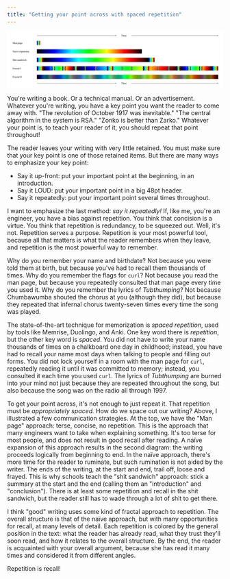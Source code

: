 ```yaml
---
title: "Getting your point across with spaced repetition"
---
```


![communication strategies](/assets/2017-03-23-repetition/repetition.svg)

You're writing a book. Or a technical manual. Or an advertisement. Whatever you're writing, you have a key point you want the reader to come away with. "The revolution of October 1917 was inevitable." "The central algorithm in the system is RSA." "Zonko is better than Zarko." Whatever your point is, to teach your reader of it, you should repeat that point throughout!

The reader leaves your writing with very little retained. You must make sure that your key point is one of those retained items. But there are many ways to emphasize your key point:

* Say it up-front: put your important point at the beginning, in an introduction.
* Say it LOUD: put your important point in a big 48pt header.
* Say it repeatedly: put your important point several times throughout.

I want to emphasize the last method: _say it repeatedly!_ If, like me, you're an engineer, you have a bias against repetition. You think that concision is a virtue. You think that repetition is redundancy, to be squeezed out. Well, it's not. Repetition serves a purpose. Repetition is your most powerful tool, because all that matters is what the reader remembers when they leave, and repetition is the most powerful way to remember.

Why do you remember your name and birthdate? Not because you were told them at birth, but because you've had to recall them thousands of times. Why do you remember the flags for `curl`? Not because you read the man page, but because you repeatedly consulted that man page every time you used it. Why do you remember the lyrics of _Tubthumping_? Not because Chumbawumba shouted the chorus at you (although they did), but because they repeated that infernal chorus twenty-seven times every time the song was played.

The state-of-the-art technique for memorization is _spaced repetition_, used by tools like Memrise, Duolingo, and Anki. One key word there is _repetition_, but the other key word is _spaced_. You did not have to write your name thousands of times on a chalkboard one day in childhood; instead, you have had to recall your name most days when talking to people and filling out forms. You did not lock yourself in a room with the man page for `curl`, repeatedly reading it until it was committed to memory; instead, you consulted it each time you used `curl`. The lyrics of _Tubthumping_ are burned into your mind not just because they are repeated throughout the song, but also because the song was on the radio all through 1997.

To get your point across, it's not enough to just repeat it. That repetition must be _appropriately spaced._ How do we space out our writing? Above, I illustrated a few communication strategies. At the top, we have the "Man page" approach: terse, concise, no repetition. This is the approach that many engineers want to take when explaining something. It's too terse for most people, and does not result in good recall after reading. A naïve expansion of this approach results in the second diagram: the writing proceeds logically from beginning to end. In the naïve approach, there's more time for the reader to ruminate, but such rumination is not aided by the writer. The ends of the writing, at the start and end, trail off, loose and frayed. This is why schools teach the "shit sandwich" approach: stick a summary at the start and the end (calling them an "introduction" and "conclusion"). There is at least some repetition and recall in the shit sandwich, but the reader still has to wade through a lot of shit to get there.

I think "good" writing uses some kind of fractal approach to repetition. The overall structure is that of the naïve approach, but with many opportunities for recall, at many levels of detail. Each repetition is colored by the general position in the text: what the reader has already read, what they trust they'll soon read, and how it relates to the overall structure. By the end, the reader is acquainted with your overall argument, because she has read it many times and considered it from different angles.

Repetition is recall!
